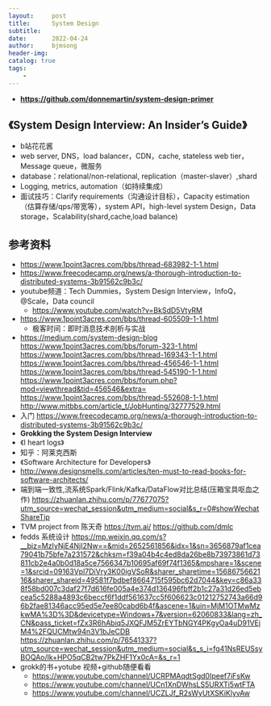 ```yaml
---
layout:     post
title:      System Design
subtitle:   
date:       2022-04-24
author:     bjmsong
header-img: 
catalog: true
tags:
    - 
---
```

- **https://github.com/donnemartin/system-design-primer**


## 《System Design Interview: An Insider’s Guide》
- b站花花酱
- web server, DNS，load balancer，CDN，cache, stateless web tier，Message queue，微服务
- database：relational/non-relational, replication（master-slaver）,shard
- Logging, metrics, automation（如持续集成）
- 面试技巧：Clarify requirements（沟通设计目标），Capacity estimation（估算存储/qps/带宽等），system API，high-level system Design，Data storage，Scalability(shard,cache,load balance)

## 参考资料
- https://www.1point3acres.com/bbs/thread-683982-1-1.html
- https://www.freecodecamp.org/news/a-thorough-introduction-to-distributed-systems-3b91562c9b3c/
- youtube频道：Tech Dummies，System Design Interview，InfoQ，@Scale，Data council
    - https://www.youtube.com/watch?v=BkSdD5VtyRM
- https://www.1point3acres.com/bbs/thread-605509-1-1.html
    - 极客时间：即时消息技术剖析与实战  
- https://medium.com/system-design-blog
https://www.1point3acres.com/bbs/forum-323-1.html
https://www.1point3acres.com/bbs/thread-169343-1-1.html
https://www.1point3acres.com/bbs/thread-456546-1-1.html
https://www.1point3acres.com/bbs/thread-545190-1-1.html
https://www.1point3acres.com/bbs/forum.php?mod=viewthread&tid=456546&extra=
https://www.1point3acres.com/bbs/thread-552608-1-1.html
http://www.mitbbs.com/article_t/JobHunting/32777529.html
- 入门
https://www.freecodecamp.org/news/a-thorough-introduction-to-distributed-systems-3b91562c9b3c/
- **Grokking the System Design Interview**
- 《I heart logs》
- 知乎：阿莱克西斯
- 《Software Architecture for Developers》
- http://www.designsmells.com/articles/ten-must-to-read-books-for-software-architects/
- 端到端一致性,流系统Spark/Flink/Kafka/DataFlow对比总结(压箱宝具呕血之作)
https://zhuanlan.zhihu.com/p/77677075?utm_source=wechat_session&utm_medium=social&s_r=0#showWechatShareTip
- TVM project from 陈天奇
https://tvm.ai/
https://github.com/dmlc
- fedds 系统设计
https://mp.weixin.qq.com/s?__biz=MzIyNjE4NjI2Nw==&mid=2652561856&idx=1&sn=3656879af1cea79041b75bfe7a231572&chksm=f39a04b4c4ed8da26be8b73973861d73811cb2e4a0b0d18a5ce7566347b10695af69f74f1365&mpshare=1&scene=1&srcid=09163Vpl7DiVry3K00igVSoR&sharer_sharetime=1568675662116&sharer_shareid=49581f7bdbef8664715f595bc62d7044&key=c86a338f58bd007c3daf27f7d616fe005a4e374d136496fbff2b1c27a31d26ed5ebcea5c5288a4893c6beccf6f1ddf561637cc5f606623c01212752743a66d96b2fae81346acc95ed5e7ee80cabd6b4f&ascene=1&uin=MjM1OTMwMzkwMA%3D%3D&devicetype=Windows+7&version=62060833&lang=zh_CN&pass_ticket=fZx3R6hAbiq5JXQFJM5ZrEYTbNGY4PKgyOa4uD91VEjM4%2FQUCMtw94n3V1bJeCDB
https://zhuanlan.zhihu.com/p/76541337?utm_source=wechat_session&utm_medium=social&s_s_i=fg41NsREUSsyBOQAo/lk+HPO5qCB2tw7PkZHF1Yx0cA=&s_r=1
- grokk的书+yotube 视频+github随便看看
    - https://www.youtube.com/channel/UCRPMAqdtSgd0Ipeef7iFsKw   
    - https://www.youtube.com/channel/UCn1XnDWhsLS5URXTi5wtFTA
    - https://www.youtube.com/channel/UCZLJf_R2sWyUtXSKiKlyvAw 

